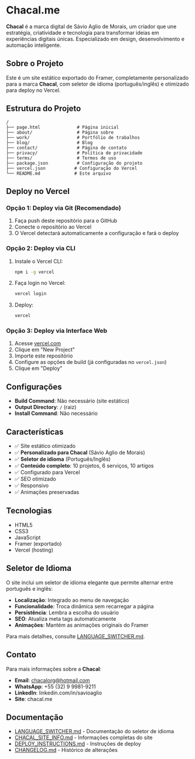 # Chacal.me

**Chacal** é a marca digital de Sávio Aglio de Morais, um criador que une estratégia, criatividade e tecnologia para transformar ideias em experiências digitais únicas. Especializado em design, desenvolvimento e automação inteligente.

## Sobre o Projeto

Este é um site estático exportado do Framer, completamente personalizado para a marca **Chacal**, com seletor de idioma (português/inglês) e otimizado para deploy no Vercel.

## Estrutura do Projeto

```
/
├── page.html              # Página inicial
├── about/                 # Página sobre
├── work/                  # Portfólio de trabalhos
├── blog/                  # Blog
├── contact/               # Página de contato
├── privacy/               # Política de privacidade
├── terms/                 # Termos de uso
├── package.json           # Configuração do projeto
├── vercel.json           # Configuração do Vercel
└── README.md             # Este arquivo
```

## Deploy no Vercel

### Opção 1: Deploy via Git (Recomendado)

1. Faça push deste repositório para o GitHub
2. Conecte o repositório ao Vercel
3. O Vercel detectará automaticamente a configuração e fará o deploy

### Opção 2: Deploy via CLI

1. Instale o Vercel CLI:
   ```bash
   npm i -g vercel
   ```

2. Faça login no Vercel:
   ```bash
   vercel login
   ```

3. Deploy:
   ```bash
   vercel
   ```

### Opção 3: Deploy via Interface Web

1. Acesse [vercel.com](https://vercel.com)
2. Clique em "New Project"
3. Importe este repositório
4. Configure as opções de build (já configuradas no `vercel.json`)
5. Clique em "Deploy"

## Configurações

- **Build Command**: Não necessário (site estático)
- **Output Directory**: `/` (raiz)
- **Install Command**: Não necessário

## Características

- ✅ Site estático otimizado
- ✅ **Personalizado para Chacal** (Sávio Aglio de Morais)
- ✅ **Seletor de idioma** (Português/Inglês)
- ✅ **Conteúdo completo**: 10 projetos, 6 serviços, 10 artigos
- ✅ Configurado para Vercel
- ✅ SEO otimizado
- ✅ Responsivo
- ✅ Animações preservadas

## Tecnologias

- HTML5
- CSS3
- JavaScript
- Framer (exportado)
- Vercel (hosting)

## Seletor de Idioma

O site inclui um seletor de idioma elegante que permite alternar entre português e inglês:

- **Localização**: Integrado ao menu de navegação
- **Funcionalidade**: Troca dinâmica sem recarregar a página
- **Persistência**: Lembra a escolha do usuário
- **SEO**: Atualiza meta tags automaticamente
- **Animações**: Mantém as animações originais do Framer

Para mais detalhes, consulte [LANGUAGE_SWITCHER.md](./LANGUAGE_SWITCHER.md).

## Contato

Para mais informações sobre a **Chacal**:

- **Email**: chacalorg@hotmail.com
- **WhatsApp**: +55 (32) 9 9981-9211
- **LinkedIn**: linkedin.com/in/savioaglio
- **Site**: chacal.me

## Documentação

- [LANGUAGE_SWITCHER.md](./LANGUAGE_SWITCHER.md) - Documentação do seletor de idioma
- [CHACAL_SITE_INFO.md](./CHACAL_SITE_INFO.md) - Informações completas do site
- [DEPLOY_INSTRUCTIONS.md](./DEPLOY_INSTRUCTIONS.md) - Instruções de deploy
- [CHANGELOG.md](./CHANGELOG.md) - Histórico de alterações